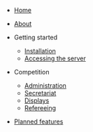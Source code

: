 - [Home](index)
- [About](about)

- Getting started

  - [Installation](installation)  
  - [Accessing the server](access)

- Competition

  - [Administration](administration)
  - [Secretariat](secretariat)
  - [Displays](displays)
  - [Refereeing](refereeing)

- [Planned features](planned-features)

